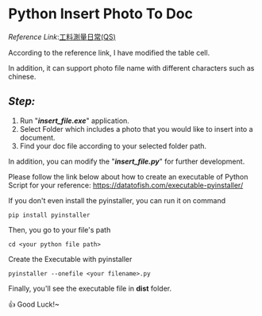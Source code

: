 # Python Insert Photo To Doc

*Reference Link*:[工料測量日常(QS)](https://maincontractorqs.wordpress.com/2022/07/26/script-share-%e6%94%be%e7%9b%b8%e5%85%a5word-%e6%aa%94/)

According to the reference link, I have modified the table cell. 

In addition, it can support photo file name with different characters such as chinese.

## ***Step:***
1. Run "***insert_file.exe***" application.
2. Select Folder which includes a photo that you would like to insert into a document.
3. Find your doc file according to your selected folder path.


In addition, you can modify the "***insert_file.py***" for further development.

Please follow the link below about how to create an executable of Python Script for your reference:
https://datatofish.com/executable-pyinstaller/

If you don't even install the pyinstaller, you can run it on command
```
pip install pyinstaller

```
Then, you go to your file's path
```
cd <your python file path>
```
Create the Executable with pyinstaller
```
pyinstaller --onefile <your filename>.py
```
Finally, you'll see the executable file in **dist** folder.

:+1: Good Luck!~
